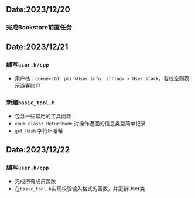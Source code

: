 ## Date:2023/12/20
### 完成Bookstore前置任务

## Date:2023/12/21
###  编写`user.h/cpp`
- 用户栈：`queue<std::pair<User_info, string> > User_stack`，若栈空则表示游客账户
### 新建`basic_tool.h`
- 包含一些常用的工具函数
- `enum class: ReturnMode` 对操作返回的信息类型简单记录
- `get_Hash` 字符串哈希

## Date:2023/12/22
###  编写`user.h/cpp`
- 完成所有成员函数
- 在`basic_tool.h`实现校验输入格式的函数，并更新User类